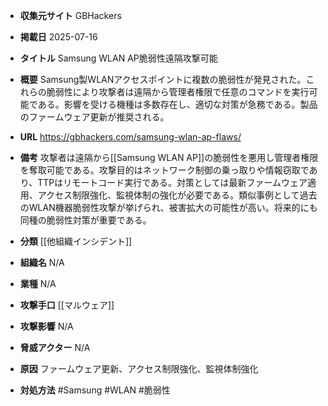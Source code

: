 - **収集元サイト**
GBHackers

- **掲載日**
2025-07-16

- **タイトル**
Samsung WLAN AP脆弱性遠隔攻撃可能

- **概要**
Samsung製WLANアクセスポイントに複数の脆弱性が発見された。これらの脆弱性により攻撃者は遠隔から管理者権限で任意のコマンドを実行可能である。影響を受ける機種は多数存在し、適切な対策が急務である。製品のファームウェア更新が推奨される。

- **URL**
https://gbhackers.com/samsung-wlan-ap-flaws/

- **備考**
攻撃者は遠隔から[[Samsung WLAN AP]]の脆弱性を悪用し管理者権限を奪取可能である。攻撃目的はネットワーク制御の乗っ取りや情報窃取であり、TTPはリモートコード実行である。対策としては最新ファームウェア適用、アクセス制限強化、監視体制の強化が必要である。類似事例として過去のWLAN機器脆弱性攻撃が挙げられ、被害拡大の可能性が高い。将来的にも同種の脆弱性対策が重要である。

- **分類**
[[他組織インシデント]]

- **組織名**
N/A

- **業種**
N/A

- **攻撃手口**
[[マルウェア]]

- **攻撃影響**
N/A

- **脅威アクター**
N/A

- **原因**
ファームウェア更新、アクセス制限強化、監視体制強化

- **対処方法**
#Samsung #WLAN #脆弱性
